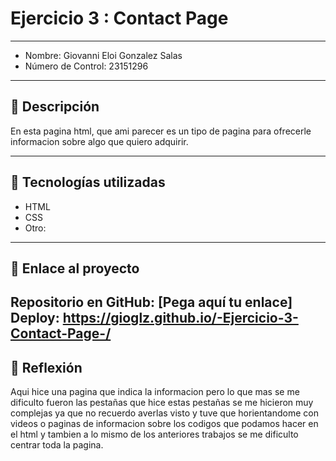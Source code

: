# Ejercicio 3 : Contact Page

---

- Nombre: Giovanni Eloi Gonzalez Salas
- Número de Control: 23151296

---

## 📌 Descripción
En esta pagina html, que ami parecer es un tipo de pagina para ofrecerle informacion sobre algo que quiero adquirir.


---

## 🚀 Tecnologías utilizadas
- HTML  
- CSS  
- Otro: 

---

## 🔗 Enlace al proyecto
Repositorio en GitHub: [Pega aquí tu enlace]  
Deploy: https://gioglz.github.io/-Ejercicio-3-Contact-Page-/
---

## 📝 Reflexión
Aqui hice una pagina que indica la informacion pero lo que mas se me dificulto fueron las pestañas que hice estas pestañas se me hicieron muy complejas ya que no recuerdo averlas visto y tuve que horientandome con videos o paginas de informacion sobre los codigos que podamos hacer en el html
y tambien a lo mismo de los anteriores trabajos se me dificulto centrar toda la pagina.
